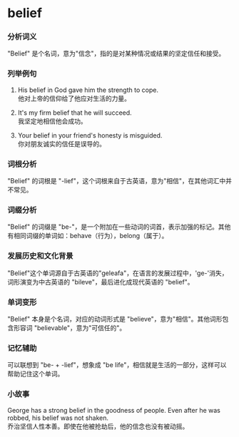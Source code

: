 # belief

### 分析词义

  

"Belief" 是个名词，意为"信念"，指的是对某种情况或结果的坚定信任和接受。

  

### 列举例句

  

1.  His belief in God gave him the strength to cope.  
    他对上帝的信仰给了他应对生活的力量。
    
      
    
2.  It's my firm belief that he will succeed.  
    我坚定地相信他会成功。
    
      
    
3.  Your belief in your friend's honesty is misguided.  
    你对朋友诚实的信任是误导的。
    
      
    

  

### 词根分析

  

"Belief" 的词根是 "-lief"，这个词根来自于古英语，意为"相信"，在其他词汇中并不常见。

  

### 词缀分析

  

"Belief" 的词缀是 "be-"，是一个附加在一些动词的词首，表示加强的标记。其他有相同词缀的单词如：behave（行为），belong（属于）。

  

### 发展历史和文化背景

  

"Belief"这个单词源自于古英语的"geleafa"，在语言的发展过程中，'ge-'消失，词形演变为中古英语的 "bileve"，最后进化成现代英语的 "belief"。

  

### 单词变形

  

"Belief" 本身是个名词，对应的动词形式是 "believe"，意为"相信"。其他词形包含形容词 "believable"，意为"可信任的"。

  

### 记忆辅助

  

可以联想到 "be- + -lief"，想象成 "be life"，相信就是生活的一部分，这样可以帮助记住这个单词。

  

### 小故事

  

George has a strong belief in the goodness of people. Even after he was robbed, his belief was not shaken.  
乔治坚信人性本善。即使在他被抢劫后，他的信念也没有被动摇。
